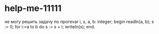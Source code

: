 # help-me-11111
не могу решить задачу по прогеvar
i, s, a, b: integer;
begin
readln(a, b);
s := 0;
for i:=a to b do
s := s + i;
writeln(s);
end.
